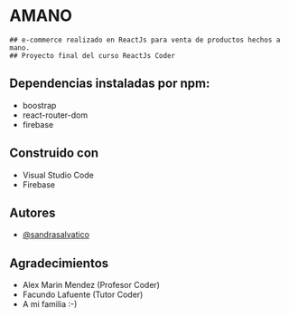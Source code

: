 # AMANO
    ## e-commerce realizado en ReactJs para venta de productos hechos a mano.
    ## Proyecto final del curso ReactJs Coder

## Dependencias instaladas por npm:
- boostrap
- react-router-dom
- firebase

## Construido con
- Visual Studio Code
- Firebase

## Autores

- [@sandrasalvatico](https://github.com/sgso-free/)

## Agradecimientos

- Alex Marin Mendez (Profesor Coder)
- Facundo Lafuente (Tutor Coder)
- A mi familia :-)


